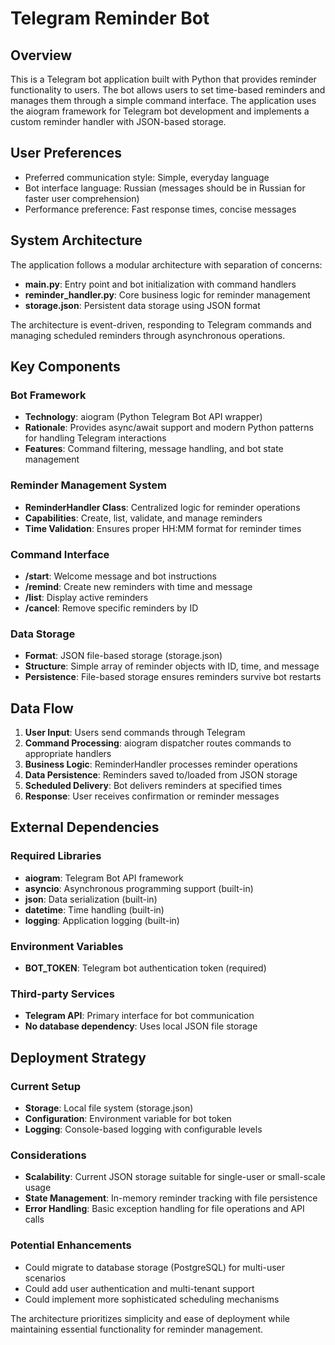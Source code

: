 # Telegram Reminder Bot

## Overview

This is a Telegram bot application built with Python that provides reminder functionality to users. The bot allows users to set time-based reminders and manages them through a simple command interface. The application uses the aiogram framework for Telegram bot development and implements a custom reminder handler with JSON-based storage.

## User Preferences

- Preferred communication style: Simple, everyday language
- Bot interface language: Russian (messages should be in Russian for faster user comprehension)
- Performance preference: Fast response times, concise messages

## System Architecture

The application follows a modular architecture with separation of concerns:

- **main.py**: Entry point and bot initialization with command handlers
- **reminder_handler.py**: Core business logic for reminder management
- **storage.json**: Persistent data storage using JSON format

The architecture is event-driven, responding to Telegram commands and managing scheduled reminders through asynchronous operations.

## Key Components

### Bot Framework
- **Technology**: aiogram (Python Telegram Bot API wrapper)
- **Rationale**: Provides async/await support and modern Python patterns for handling Telegram interactions
- **Features**: Command filtering, message handling, and bot state management

### Reminder Management System
- **ReminderHandler Class**: Centralized logic for reminder operations
- **Capabilities**: Create, list, validate, and manage reminders
- **Time Validation**: Ensures proper HH:MM format for reminder times

### Command Interface
- **/start**: Welcome message and bot instructions
- **/remind**: Create new reminders with time and message
- **/list**: Display active reminders
- **/cancel**: Remove specific reminders by ID

### Data Storage
- **Format**: JSON file-based storage (storage.json)
- **Structure**: Simple array of reminder objects with ID, time, and message
- **Persistence**: File-based storage ensures reminders survive bot restarts

## Data Flow

1. **User Input**: Users send commands through Telegram
2. **Command Processing**: aiogram dispatcher routes commands to appropriate handlers
3. **Business Logic**: ReminderHandler processes reminder operations
4. **Data Persistence**: Reminders saved to/loaded from JSON storage
5. **Scheduled Delivery**: Bot delivers reminders at specified times
6. **Response**: User receives confirmation or reminder messages

## External Dependencies

### Required Libraries
- **aiogram**: Telegram Bot API framework
- **asyncio**: Asynchronous programming support (built-in)
- **json**: Data serialization (built-in)
- **datetime**: Time handling (built-in)
- **logging**: Application logging (built-in)

### Environment Variables
- **BOT_TOKEN**: Telegram bot authentication token (required)

### Third-party Services
- **Telegram API**: Primary interface for bot communication
- **No database dependency**: Uses local JSON file storage

## Deployment Strategy

### Current Setup
- **Storage**: Local file system (storage.json)
- **Configuration**: Environment variable for bot token
- **Logging**: Console-based logging with configurable levels

### Considerations
- **Scalability**: Current JSON storage suitable for single-user or small-scale usage
- **State Management**: In-memory reminder tracking with file persistence
- **Error Handling**: Basic exception handling for file operations and API calls

### Potential Enhancements
- Could migrate to database storage (PostgreSQL) for multi-user scenarios
- Could add user authentication and multi-tenant support
- Could implement more sophisticated scheduling mechanisms

The architecture prioritizes simplicity and ease of deployment while maintaining essential functionality for reminder management.